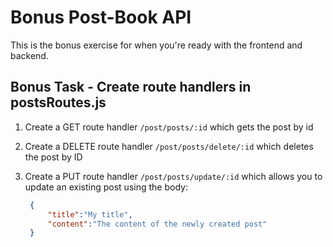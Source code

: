 # Bonus Post-Book API 

This is the bonus exercise for when you're ready with the frontend and backend. 

## Bonus Task - Create route handlers in postsRoutes.js

  1. Create a GET route handler `/post/posts/:id` which gets the post by id

  2. Create a DELETE route handler `/post/posts/delete/:id` which deletes the post by ID


  3. Create a PUT route handler `/post/posts/update/:id` which allows you to update an existing post    using the body: 
     ```json
      {
          "title":"My title",
          "content":"The content of the newly created post"
      }
     ```


